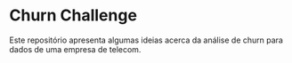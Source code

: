 # Churn Challenge
Este repositório apresenta algumas ideias acerca da análise de churn para dados de uma empresa de telecom.